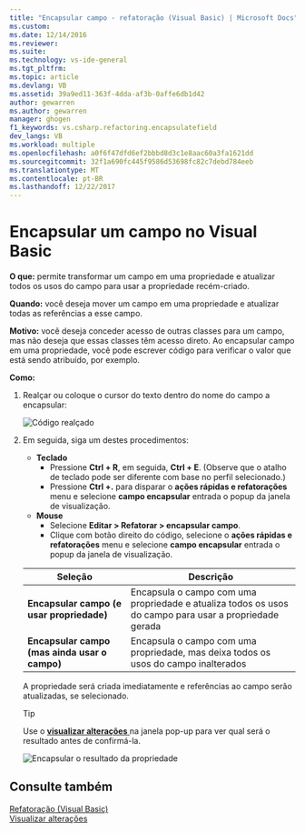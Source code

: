 ```yaml
---
title: "Encapsular campo - refatoração (Visual Basic) | Microsoft Docs"
ms.custom: 
ms.date: 12/14/2016
ms.reviewer: 
ms.suite: 
ms.technology: vs-ide-general
ms.tgt_pltfrm: 
ms.topic: article
ms.devlang: VB
ms.assetid: 39a9ed11-363f-4dda-af3b-0affe6db1d42
author: gewarren
ms.author: gewarren
manager: ghogen
f1_keywords: vs.csharp.refactoring.encapsulatefield
dev_langs: VB
ms.workload: multiple
ms.openlocfilehash: a0f6f47dfd6ef2bbbd8d3c1e8aac60a3fa1621dd
ms.sourcegitcommit: 32f1a690fc445f9586d53698fc82c7debd784eeb
ms.translationtype: MT
ms.contentlocale: pt-BR
ms.lasthandoff: 12/22/2017
---
```

# <a name="encapsulate-a-field-in-visual-basic"></a>Encapsular um campo no Visual Basic
**O que:** permite transformar um campo em uma propriedade e atualizar todos os usos do campo para usar a propriedade recém-criado.

**Quando:** você deseja mover um campo em uma propriedade e atualizar todas as referências a esse campo.  

**Motivo:** você deseja conceder acesso de outras classes para um campo, mas não deseja que essas classes têm acesso direto.  Ao encapsular campo em uma propriedade, você pode escrever código para verificar o valor que está sendo atribuído, por exemplo.

**Como:**

1. Realçar ou coloque o cursor do texto dentro do nome do campo a encapsular:

   ![Código realçado](media/encapsulate_highlight.png)

1. Em seguida, siga um destes procedimentos:
   * **Teclado**
     * Pressione **Ctrl + R**, em seguida, **Ctrl + E**.  (Observe que o atalho de teclado pode ser diferente com base no perfil selecionado.)
     * Pressione **Ctrl +.** para disparar o **ações rápidas e refatorações** menu e selecione **campo encapsular** entrada o popup da janela de visualização.
   * **Mouse**
     * Selecione **Editar > Refatorar > encapsular campo**.
     * Clique com botão direito do código, selecione o **ações rápidas e refatorações** menu e selecione **campo encapsular** entrada o popup da janela de visualização.

   Seleção | Descrição
   --------- | -----------
   **Encapsular campo (e usar propriedade)** | Encapsula o campo com uma propriedade e atualiza todos os usos do campo para usar a propriedade gerada
   **Encapsular campo (mas ainda usar o campo)** | Encapsula o campo com uma propriedade, mas deixa todos os usos do campo inalterados

   A propriedade será criada imediatamente e referências ao campo serão atualizadas, se selecionado.

   > [!TIP]
   > Use o [ **visualizar alterações** ](../../ide/preview-changes.md) na janela pop-up para ver qual será o resultado antes de confirmá-la.

   ![Encapsular o resultado da propriedade](media/encapsulate_result.png)

## <a name="see-also"></a>Consulte também  
[Refatoração (Visual Basic)](../refactoring-vb.md)  
[Visualizar alterações](../../ide/preview-changes.md)